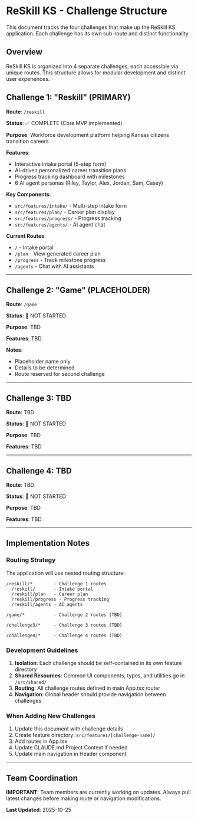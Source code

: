 # ReSkill KS - Challenge Structure

This document tracks the four challenges that make up the ReSkill KS application. Each challenge has its own sub-route and distinct functionality.

## Overview

ReSkill KS is organized into 4 separate challenges, each accessible via unique routes. This structure allows for modular development and distinct user experiences.

## Challenge 1: "Reskill" (PRIMARY)

**Route**: `/reskill`

**Status**: ✅ COMPLETE (Core MVP implemented)

**Purpose**: Workforce development platform helping Kansas citizens transition careers

**Features**:
- Interactive intake portal (5-step form)
- AI-driven personalized career transition plans
- Progress tracking dashboard with milestones
- 6 AI agent personas (Riley, Taylor, Alex, Jordan, Sam, Casey)

**Key Components**:
- `src/features/intake/` - Multi-step intake form
- `src/features/plan/` - Career plan display
- `src/features/progress/` - Progress tracking
- `src/features/agents/` - AI agent chat

**Current Routes**:
- `/` - Intake portal
- `/plan` - View generated career plan
- `/progress` - Track milestone progress
- `/agents` - Chat with AI assistants

---

## Challenge 2: "Game" (PLACEHOLDER)

**Route**: `/game`

**Status**: 🚧 NOT STARTED

**Purpose**: TBD

**Features**: TBD

**Notes**:
- Placeholder name only
- Details to be determined
- Route reserved for second challenge

---

## Challenge 3: TBD

**Route**: TBD

**Status**: 🚧 NOT STARTED

**Purpose**: TBD

**Features**: TBD

---

## Challenge 4: TBD

**Route**: TBD

**Status**: 🚧 NOT STARTED

**Purpose**: TBD

**Features**: TBD

---

## Implementation Notes

### Routing Strategy

The application will use nested routing structure:

```
/reskill/*        - Challenge 1 routes
  /reskill/       - Intake portal
  /reskill/plan   - Career plan
  /reskill/progress - Progress tracking
  /reskill/agents - AI agents

/game/*           - Challenge 2 routes (TBD)

/challenge3/*     - Challenge 3 routes (TBD)

/challenge4/*     - Challenge 4 routes (TBD)
```

### Development Guidelines

1. **Isolation**: Each challenge should be self-contained in its own feature directory
2. **Shared Resources**: Common UI components, types, and utilities go in `/src/shared/`
3. **Routing**: All challenge routes defined in main App.tsx router
4. **Navigation**: Global header should provide navigation between challenges

### When Adding New Challenges

1. Update this document with challenge details
2. Create feature directory: `src/features/[challenge-name]/`
3. Add routes in App.tsx
4. Update CLAUDE.md Project Context if needed
5. Update main navigation in Header component

---

## Team Coordination

**IMPORTANT**: Team members are currently working on updates. Always pull latest changes before making route or navigation modifications.

**Last Updated**: 2025-10-25
